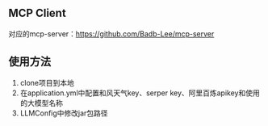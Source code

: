 ## MCP Client
对应的mcp-server：https://github.com/Badb-Lee/mcp-server

## 使用方法

1. clone项目到本地
2. 在application.yml中配置和风天气key、serper key、阿里百炼apikey和使用的大模型名称
3. LLMConfig中修改jar包路径


